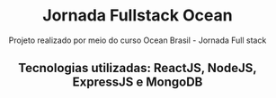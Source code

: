   <h1 align="center">Jornada Fullstack Ocean</h1>
  <div align="center">
    <p>Projeto realizado por meio do curso Ocean Brasil - Jornada Full stack</p>
  <h2>Tecnologias utilizadas: ReactJS, NodeJS, ExpressJS e MongoDB </h2>
  </div>
